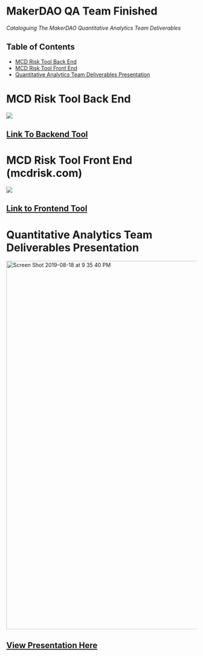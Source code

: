 # MakerDAO QA Team Finished


*Cataloguing The MakerDAO Quantitative Analytics Team Deliverables*

## Table of Contents
- [MCD Risk Tool Back End](https://github.com/atnickallen/MCD_Risk_Tool/edit/master/README.md)
- [MCD Risk Tool Front End](http://mcdrisk.com)
- [Quantitative Analytics Team Deliverables Presentation](https://github.com/atnickallen/MakerDAO-QA-Team-Finished/blob/master/Maker%20MCD%20-%20QA%20Presentation%20-%20All.pdf)
 
# MCD Risk Tool Back End
 
 <img src="https://user-images.githubusercontent.com/39813026/62629404-116a6c00-b8fb-11e9-8a95-3f48f38045ea.png"></a>
</p>


## [Link To Backend Tool](https://github.com/atnickallen/MCD_Risk_Tool/edit/master/README.md)



# MCD Risk Tool Front End (mcdrisk.com)

 <img src="https://user-images.githubusercontent.com/39813026/63233815-454d6780-c200-11e9-912c-bf41ea76aa53.png"></a>
</p>

## [Link to Frontend Tool](http://MCDrisk.com)



# Quantitative Analytics Team Deliverables Presentation

<img width="973" alt="Screen Shot 2019-08-18 at 9 35 40 PM" src="https://user-images.githubusercontent.com/39813026/63233867-8fcee400-c200-11e9-90e9-e9fb3628d519.png">

## [View Presentation Here](https://github.com/atnickallen/MakerDAO-QA-Team-Finished/blob/master/Maker%20MCD%20-%20QA%20Presentation%20-%20All.pdf)
